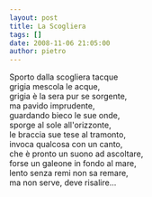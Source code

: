 ```yaml
---
layout: post
title: La Scogliera
tags: []
date: 2008-11-06 21:05:00
author: pietro
---
```

Sporto dalla scogliera tacque<br/>grigia mescola le acque,<br/>grigia è la sera pur se sorgente,<br/>ma pavido imprudente,<br/>guardando bieco le sue onde,<br/>sporge al sole all'orizzonte,<br/>le braccia sue tese al tramonto,<br/>invoca qualcosa con un canto,<br/>che è pronto un suono ad ascoltare,<br/>forse un galeone in fondo al mare,<br/>lento senza remi non sa remare,<br/>ma non serve, deve risalire...
